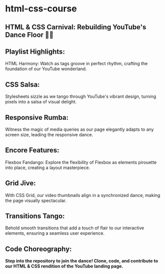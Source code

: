 # html-css-course

## HTML & CSS Carnival: Rebuilding YouTube's Dance Floor 🎥🕺

## Playlist Highlights:
HTML Harmony: Watch as tags groove in perfect rhythm, crafting the foundation of our YouTube wonderland.

## CSS Salsa:
Stylesheets sizzle as we tango through YouTube's vibrant design, turning pixels into a salsa of visual delight.

## Responsive Rumba:
Witness the magic of media queries as our page elegantly adapts to any screen size, leading the responsive dance.

## Encore Features:
Flexbox Fandango: Explore the flexibility of Flexbox as elements pirouette into place, creating a layout masterpiece.

## Grid Jive:
With CSS Grid, our video thumbnails align in a synchronized dance, making the page visually spectacular.

## Transitions Tango:
Behold smooth transitions that add a touch of flair to our interactive elements, ensuring a seamless user experience.

## Code Choreography:
**Step into the repository to join the dance! Clone, code, and contribute to our HTML & CSS rendition of the YouTube landing page.**
